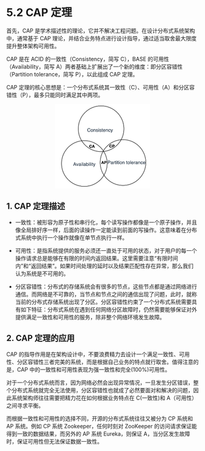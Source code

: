 # 5.2 CAP 定理

首先，CAP 是学术描述性的理论，它并不解决工程问题。在设计分布式系统架构中，通常基于 CAP 理论，并结合业务特点进行设计指导，通过适当取舍最大限度提升整体架构可用性。

CAP 是在 ACID 的一致性（Consistency，简写 C），BASE 的可用性（Availability，简写 A）两者基础上扩展出了一个新的维度：即分区容错性（Partition tolerance，简写 P），以此组成 CAP 定理。

CAP 定理的核心思想是：一个分布式系统其一致性（C）、可用性（A）和分区容错性（P），最多只能同时满足其中两项。

<div  align="center">
	<img src="../assets/cap.png" width = "250"  align=center />
</div>

## 1. CAP 定理描述

- 一致性：被形容为原子性和串行化，每个读写操作都像是一个原子操作，并且像全局排好序一样，后面的读操作一定能读到前面的写操作。这意味着在分布式系统中执行一个操作就像在单节点执行一样。

- 可用性：是指系统提供的服务必须还一直处于可用的状态，对于用户的每一个操作请求总是能够在有限的时间内返回结果。这里需要注意“有限时间内”和“返回结果”。如果时间处理的延时以及结果匹配性存在异常，那么我们认为系统是不可用的。

- 分区容错性：分布式的存储系统会有很多的节点，这些节点都是通过网络进行通信。而网络是不可靠的，当节点和节点之间的通信出现了问题，此时，就称当前的分布式存储系统出现了分区。分区容错性约束了一个分布式系统需要具有如下特征：分布式系统在遇到任何网络分区故障时，仍然需要能够保证对外提供满足一致性和可用性的服务，除非整个网络环境发生故障。


## 2. CAP 定理的应用

CAP 的指导作用是在架构设计中，不要浪费精力去设计一个满足一致性、可用性、分区容错性三者完美的系统，而是根据自己业务的特点就行取舍。值得注意的是，CAP 中的一致性和可用性表现为强一致性和完全(100%)可用性。

对于一个分布式系统而言，因为网络必然会出现异常情况，一旦发生分区错误，整个分布式系统就完全无法使用，分区容错性也就成了必然要面对和解决的问题，因此系统架构师往往需要把精力花在如何根据业务特点在 C(一致性)和 A（可用性）之间寻求平衡。

而根据一致性和可用性的选择不同，开源的分布式系统往往又被分为 CP 系统和 AP 系统。例如 CP 系统 Zookeeper，任何时刻对 ZooKeeper 的访问请求保证能得到一致的数据结果，而另外的 AP 系统 Eureka，则保证 A，当分区发生故障时，保证可用性但无法保证数据一致性。